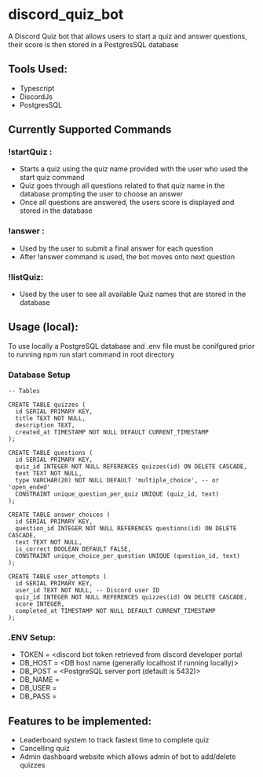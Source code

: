 # discord_quiz_bot

A Discord Quiz bot that allows users to start a quiz and answer questions, their score is then stored in a PostgresSQL database 

## Tools Used:
- Typescript
- DiscordJs
- PostgresSQL

## Currently Supported Commands

### !startQuiz <quizname>:
  - Starts a quiz using the quiz name provided with the user who used the start quiz command
  - Quiz goes through all questions related to that quiz name in the database prompting the user to choose an answer
  - Once all questions are answered, the users score is displayed and stored in the database

### !answer <answer>:
  - Used by the user to submit a final answer for each question
  - After !answer command is used, the bot moves onto next question

### !listQuiz:
  - Used by the user to see all available Quiz names that are stored in the database 


## Usage (local):

To use locally a PostgreSQL database and .env file must be conifgured prior to running npm run start command in root directory
 
### Database Setup

```
-- Tables

CREATE TABLE quizzes (
  id SERIAL PRIMARY KEY,
  title TEXT NOT NULL,
  description TEXT,
  created_at TIMESTAMP NOT NULL DEFAULT CURRENT_TIMESTAMP
);

CREATE TABLE questions (
  id SERIAL PRIMARY KEY,
  quiz_id INTEGER NOT NULL REFERENCES quizzes(id) ON DELETE CASCADE,
  text TEXT NOT NULL,
  type VARCHAR(20) NOT NULL DEFAULT 'multiple_choice', -- or 'open_ended'
  CONSTRAINT unique_question_per_quiz UNIQUE (quiz_id, text)
);

CREATE TABLE answer_choices (
  id SERIAL PRIMARY KEY,
  question_id INTEGER NOT NULL REFERENCES questions(id) ON DELETE CASCADE,
  text TEXT NOT NULL,
  is_correct BOOLEAN DEFAULT FALSE,
  CONSTRAINT unique_choice_per_question UNIQUE (question_id, text)
);

CREATE TABLE user_attempts (
  id SERIAL PRIMARY KEY,
  user_id TEXT NOT NULL, -- Discord user ID
  quiz_id INTEGER NOT NULL REFERENCES quizzes(id) ON DELETE CASCADE,
  score INTEGER,
  completed_at TIMESTAMP NOT NULL DEFAULT CURRENT_TIMESTAMP
);
```

### .ENV Setup:

- TOKEN = <discord bot token retrieved from discord developer portal
- DB_HOST = <DB host name (generally localhost if running locally)>
- DB_POST = <PostgreSQL server port (default is 5432)>
- DB_NAME = <Database name>
- DB_USER = <Username of user with database access>
- DB_PASS = <Password for user>

## Features to be implemented:

- Leaderboard system to track fastest time to complete quiz
- Cancelling quiz
- Admin dashboard website which allows admin of bot to add/delete quizzes

